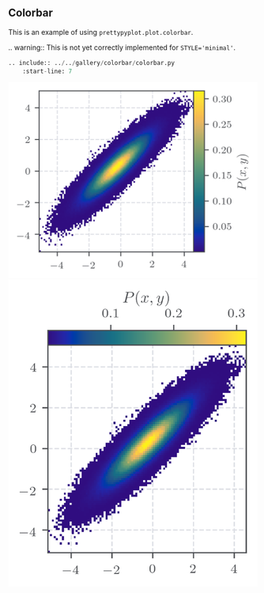 ## Colorbar

This is an example of using `prettypyplot.plot.colorbar`.

.. warning::
    This is not yet correctly implemented for `STYLE='minimal'`.

```python
.. include:: ../../gallery/colorbar/colorbar.py
    :start-line: 7
```

![default](gallery/colorbar/default_plot_colorbar_right.png)
![top](gallery/colorbar/default_plot_colorbar_top.png)
